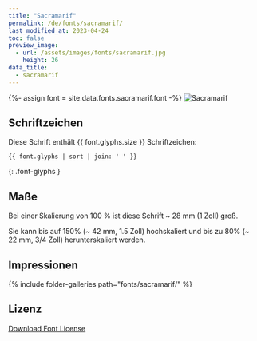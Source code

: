 ```yaml
---
title: "Sacramarif"
permalink: /de/fonts/sacramarif/
last_modified_at: 2023-04-24
toc: false
preview_image:
  - url: /assets/images/fonts/sacramarif.jpg
    height: 26
data_title:
  - sacramarif
---
```

{%- assign font = site.data.fonts.sacramarif.font -%}
![Sacramarif](/assets/images/fonts/sacramarif.jpg)

## Schriftzeichen

Diese Schrift enthält  {{ font.glyphs.size }} Schriftzeichen:

```
{{ font.glyphs | sort | join: ' ' }}
```
{: .font-glyphs }

## Maße

Bei einer Skalierung von 100 % ist diese Schrift ~ 28 mm (1 Zoll) groß.

Sie kann bis auf 150% (~ 42 mm, 1.5 Zoll) hochskaliert und bis zu 80% (~ 22 mm, 3/4 Zoll) herunterskaliert werden.

## Impressionen

{% include folder-galleries path="fonts/sacramarif/" %}

## Lizenz

[Download Font License](https://github.com/inkstitch/inkstitch/tree/main/fonts/sacramarif/LICENSE)
